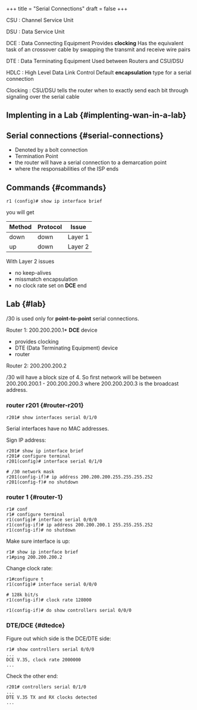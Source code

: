 +++
title = "Serial Connections"
draft = false
+++

CSU
: Channel Service Unit

DSU
: Data Service Unit

DCE
: Data Connecting Equipment
    Provides **clocking**
    Has the equivalent task of an crossover cable by swapping the transmit and receive wire pairs

DTE
: Data Terminating Equipment
    Used between Routers and CSU/DSU

HDLC
: High Level Data Link Control
    Default **encapsulation** type for a serial connection

Clocking
: CSU/DSU tells the router when to exactly send each bit through signaling over the serial cable


## Implenting in a Lab {#implenting-wan-in-a-lab}


## Serial connections {#serial-connections}

-   Denoted by a bolt connection
-   Termination Point
-   the router will have a serial connection to a demarcation point
-   where the responsabilities of the ISP ends


## Commands {#commands}

```text
r1 (config)# show ip interface brief
```

you will get

| Method | Protocol | Issue   |
|--------|----------|---------|
| down   | down     | Layer 1 |
| up     | down     | Layer 2 |

With Layer 2 issues

-   no keep-alives
-   missmatch encapsulation
-   no clock rate set on **DCE** end


## Lab {#lab}

/30 is used only for **point-to-point** serial connections.

Router 1: 200.200.200.1\* **DCE** device

-   provides clocking
-   DTE (Data Terminating Equipment) device
-   router

Router 2: 200.200.200.2

/30 will have a block size of 4. So first network will be between 200.200.200.1 - 200.200.200.3 where 200.200.200.3 is the broadcast address.


### router r201 {#router-r201}

```text
r201# show interfaces serial 0/1/0
```

Serial interfaces have no MAC addresses.

Sign IP address:

```text
r201# show ip interface brief
r201# configure terminal
r201(config)# interface serial 0/1/0

# /30 network mask
r201(config-if)# ip address 200.200.200.255.255.255.252
r201(config-f)# no shutdown
```


### router 1 {#router-1}

```text
r1# conf
r1# configure terminal
r1(config)# interface serial 0/0/0
r1(config-if)# ip address 200.200.200.1 255.255.255.252
r1(config-if)# no shutdown
```

Make sure interface is up:

```text
r1# show ip interface brief
r1#ping 200.200.200.2
```

Change clock rate:

```text
r1#configure t
r1(config)# interface serial 0/0/0

# 128k bit/s
r1(config-if)# clock rate 128000

r1(config-if)# do show controllers serial 0/0/0
```


### DTE/DCE {#dtedce}

Figure out which side is the DCE/DTE side:

```text
r1# show controllers serial 0/0/0
...
DCE V.35, clock rate 2000000
...
```

Check the other end:

```text
r201# controllers serial 0/1/0
...
DTE V.35 TX and RX clocks detected
...
```